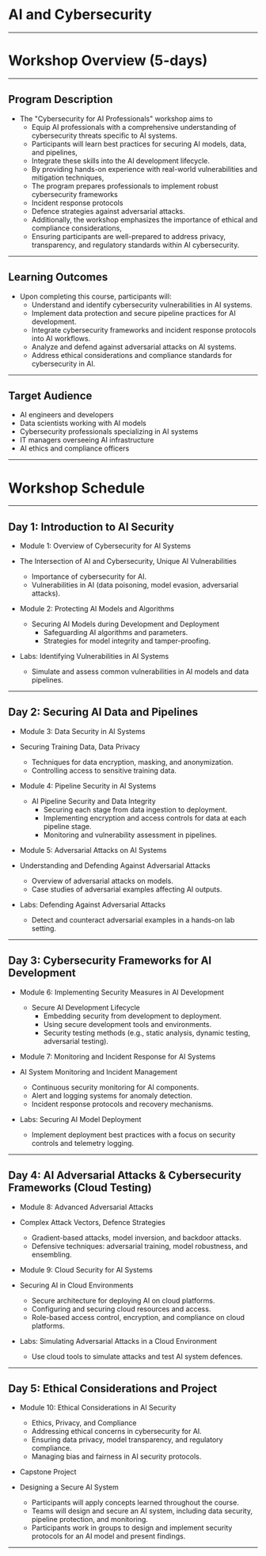 # AI and Cybersecurity

---

# Workshop Overview (5-days)


---

## Program Description	
  * The "Cybersecurity for AI Professionals" workshop aims to
    * Equip AI professionals with a comprehensive understanding of cybersecurity threats specific to AI systems. 
    * Participants will learn best practices for securing AI models, data, and pipelines, 
    * Integrate these skills into the AI development lifecycle. 
    * By providing hands-on experience with real-world vulnerabilities and mitigation techniques, 
    * The program prepares professionals to implement robust cybersecurity frameworks
    * Incident response protocols
    * Defence strategies against adversarial attacks. 
    * Additionally, the workshop emphasizes the importance of ethical and compliance considerations, 
    * Ensuring participants are well-prepared to address privacy, transparency, and regulatory standards within AI cybersecurity.

---
## Learning Outcomes
  * Upon completing this course, participants will:
    * Understand and identify cybersecurity vulnerabilities in AI systems.
    * Implement data protection and secure pipeline practices for AI development.
    * Integrate cybersecurity frameworks and incident response protocols into AI workflows.
    * Analyze and defend against adversarial attacks on AI systems.
    * Address ethical considerations and compliance standards for cybersecurity in AI.

---

## Target Audience

* AI engineers and developers
* Data scientists working with AI models
* Cybersecurity professionals specializing in AI systems
* IT managers overseeing AI infrastructure
* AI ethics and compliance officers

---



# Workshop Schedule

---

## Day 1: Introduction to AI Security

* Module 1: Overview of Cybersecurity for AI Systems

* The Intersection of AI and Cybersecurity, Unique AI Vulnerabilities
  * Importance of cybersecurity for AI.
  * Vulnerabilities in AI (data poisoning, model evasion, adversarial attacks).

* Module 2: Protecting AI Models and Algorithms
  * Securing AI Models during Development and Deployment
    * Safeguarding AI algorithms and parameters.
    * Strategies for model integrity and tamper-proofing.

* Labs: Identifying Vulnerabilities in AI Systems
  * Simulate and assess common vulnerabilities in AI models and data pipelines.

---

## Day 2: Securing AI Data and Pipelines

* Module 3: Data Security in AI Systems

* Securing Training Data, Data Privacy
  * Techniques for data encryption, masking, and anonymization.
  * Controlling access to sensitive training data.

* Module 4: Pipeline Security in AI Systems
  * AI Pipeline Security and Data Integrity
    * Securing each stage from data ingestion to deployment.
    * Implementing encryption and access controls for data at each pipeline stage.
    * Monitoring and vulnerability assessment in pipelines.

* Module 5: Adversarial Attacks on AI Systems
* Understanding and Defending Against Adversarial Attacks
  * Overview of adversarial attacks on models.
  * Case studies of adversarial examples affecting AI outputs.

* Labs: Defending Against Adversarial Attacks
  * Detect and counteract adversarial examples in a hands-on lab setting.

---

## Day 3: Cybersecurity Frameworks for AI Development

* Module 6: Implementing Security Measures in AI Development
  * Secure AI Development Lifecycle
    * Embedding security from development to deployment.
    * Using secure development tools and environments.
    * Security testing methods (e.g., static analysis, dynamic testing, adversarial testing).

* Module 7: Monitoring and Incident Response for AI Systems

* AI System Monitoring and Incident Management
  * Continuous security monitoring for AI components.
  * Alert and logging systems for anomaly detection.
  * Incident response protocols and recovery mechanisms.

* Labs: Securing AI Model Deployment
  * Implement deployment best practices with a focus on security controls and telemetry logging.

---

## Day 4: AI Adversarial Attacks & Cybersecurity Frameworks (Cloud Testing)

* Module 8: Advanced Adversarial Attacks
* Complex Attack Vectors, Defence Strategies
  * Gradient-based attacks, model inversion, and backdoor attacks.
  * Defensive techniques: adversarial training, model robustness, and ensembling.

* Module 9: Cloud Security for AI Systems
* Securing AI in Cloud Environments
  * Secure architecture for deploying AI on cloud platforms.
  * Configuring and securing cloud resources and access.
  * Role-based access control, encryption, and compliance on cloud platforms.

* Labs: Simulating Adversarial Attacks in a Cloud Environment
  * Use cloud tools to simulate attacks and test AI system defences.


--- 
## Day 5: Ethical Considerations and Project

* Module 10: Ethical Considerations in AI Security
  * Ethics, Privacy, and Compliance
  * Addressing ethical concerns in cybersecurity for AI.
  * Ensuring data privacy, model transparency, and regulatory compliance.
  * Managing bias and fairness in AI security protocols.

* Capstone Project
* Designing a Secure AI System
  * Participants will apply concepts learned throughout the course.
  * Teams will design and secure an AI system, including data security, pipeline protection, and monitoring.
  * Participants work in groups to design and implement security protocols for an AI model and present findings.

---

